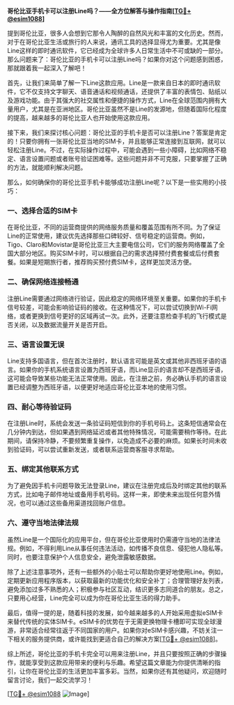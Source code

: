 **哥伦比亚手机卡可以注册Line吗？——全方位解答与操作指南[[TG💪+ @esim1088](https://t.me/s/esim1088)]**

提到哥伦比亚，很多人会想到它那令人陶醉的自然风光和丰富的文化历史。然而，对于在哥伦比亚生活或旅行的人来说，通讯工具的选择显得尤为重要。尤其是像Line这样的即时通讯软件，它已经成为全球许多人日常生活中不可或缺的一部分。那么问题来了：哥伦比亚的手机卡可以注册Line吗？如果你对这个问题感到困惑，那就跟着我一起深入了解吧！

首先，让我们来简单了解一下Line这款应用。Line是一款来自日本的即时通讯软件，它不仅支持文字聊天、语音通话和视频通话，还提供了丰富的表情包、贴纸以及游戏功能。由于其强大的社交属性和便捷的操作方式，Line在全球范围内拥有大量用户，尤其是在亚洲地区。哥伦比亚虽然不是Line的发源地，但随着国际化程度的提高，越来越多的哥伦比亚人也开始使用这款应用。

接下来，我们来探讨核心问题：哥伦比亚的手机卡是否可以注册Line？答案是肯定的！只要你拥有一张哥伦比亚当地的SIM卡，并且能够正常连接到互联网，就可以轻松注册Line。不过，在实际操作过程中，可能会遇到一些小障碍，比如网络不稳定、语言设置问题或者账号验证困难等。这些问题并非不可克服，只要掌握了正确的方法，就能顺利解决问题。

那么，如何确保你的哥伦比亚手机卡能够成功注册Line呢？以下是一些实用的小技巧：

### **一、选择合适的SIM卡**
在哥伦比亚，不同的运营商提供的网络服务质量和覆盖范围有所不同。为了保证Line的正常使用，建议优先选择那些口碑较好、信号稳定的运营商。例如，Tigo、Claro和Movistar是哥伦比亚三大主要电信公司，它们的服务网络覆盖了全国大部分地区。购买SIM卡时，可以根据自己的需求选择预付费套餐或后付费套餐。如果是短期旅行者，推荐购买预付费SIM卡，这样更加灵活方便。

### **二、确保网络连接畅通**
注册Line需要通过网络进行验证，因此稳定的网络环境至关重要。如果你的手机卡信号较差，可能会影响验证码的接收。在这种情况下，可以尝试切换到Wi-Fi网络，或者更换到信号更好的区域再试一次。此外，还要注意检查手机的飞行模式是否关闭，以及数据流量开关是否开启。

### **三、语言设置无误**
Line支持多国语言，但在首次注册时，默认语言可能是英文或其他非西班牙语的语言。如果你的手机系统语言设置为西班牙语，而Line显示的语言却不是西班牙语，这可能会导致某些功能无法正常使用。因此，在注册之前，务必确认手机的语言设置已经调整为西班牙语，以便更好地适应哥伦比亚本地的使用习惯。

### **四、耐心等待验证码**
在注册Line时，系统会发送一条验证码短信到你的手机号码上。这条短信通常会在几分钟内到达，但如果遇到网络延迟或者其他特殊情况，可能需要稍作等待。在此期间，请保持冷静，不要频繁重复操作，以免造成不必要的麻烦。如果长时间未收到验证码，可以尝试重新发送，或者联系运营商客服寻求帮助。

### **五、绑定其他联系方式**
为了避免因手机卡问题导致无法登录Line，建议在注册完成后及时绑定其他的联系方式，比如电子邮件地址或备用手机号码。这样一来，即使未来出现任何意外情况，也可以通过这些备用渠道找回账户信息。

### **六、遵守当地法律法规**
虽然Line是一个国际化的应用平台，但在哥伦比亚使用时仍需遵守当地的法律法规。例如，不得利用Line从事任何违法活动，如传播不良信息、侵犯他人隐私等。同时，也要注意保护个人信息安全，避免泄露敏感数据。

除了上述注意事项外，还有一些额外的小贴士可以帮助你更好地使用Line。例如，定期更新应用程序版本，以获取最新的功能优化和安全补丁；合理管理好友列表，避免添加过多不熟悉的人；积极参与社区互动，结识更多志同道合的朋友。总之，只要用心经营，Line完全可以成为你在哥伦比亚生活的得力助手。

最后，值得一提的是，随着科技的发展，如今越来越多的人开始采用虚拟eSIM卡来替代传统的实体SIM卡。eSIM卡的优势在于无需更换物理卡槽即可实现全球漫游，非常适合经常往返于不同国家的用户。如果你对eSIM卡感兴趣，不妨关注一下相关的服务提供商，或许能找到更适合自己的解决方案[[TG💪+ @esim1088](https://t.me/s/esim1088)]。

综上所述，哥伦比亚的手机卡完全可以用来注册Line，并且只要按照正确的步骤操作，就能享受到这款应用带来的便利与乐趣。希望这篇文章能为你提供清晰的指引，让你在哥伦比亚的生活更加丰富多彩。当然，如果你还有其他疑问，欢迎随时留言讨论，我们一起交流学习！

[[TG💪+ @esim1088](https://t.me/s/esim1088) ![Image](https://i.postimg.cc/4NQfJmqS/Snipaste-2025-05-13-00-14-12.png)]